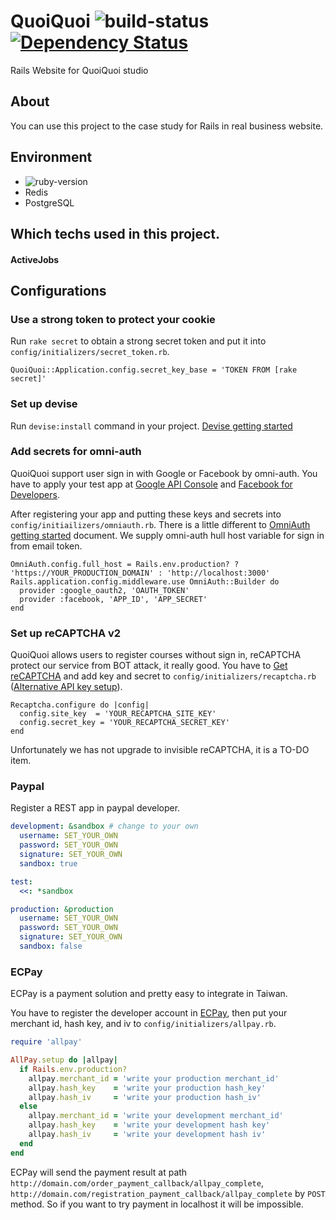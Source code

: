 QuoiQuoi ![build-status](https://travis-ci.org/CapsLock-Studio/QuoiQuoi.svg?branch=master) [![Dependency Status](https://www.versioneye.com/user/projects/58fdccbac2ef4238147e69ec/badge.svg?style=flat-square)](https://www.versioneye.com/user/projects/58fdccbac2ef4238147e69ec)
========

Rails Website for QuoiQuoi studio

## About
You can use this project to the case study for Rails in real business website.

## Environment
- ![ruby-version](https://img.shields.io/badge/ruby-2.4.0-red.svg)
- Redis
- PostgreSQL
 
## Which techs used in this project.
#### ActiveJobs


## Configurations
### Use a strong token to protect your cookie
Run `rake secret` to obtain a strong secret token and put it into `config/initializers/secret_token.rb`.
```
QuoiQuoi::Application.config.secret_key_base = 'TOKEN FROM [rake secret]'
```

### Set up devise
Run `devise:install` command in your project. [Devise getting started](https://github.com/plataformatec/devise#getting-started)
 
### Add secrets for omni-auth
QuoiQuoi support user sign in with Google or Facebook by omni-auth. You have to apply your test app at [Google API Console](https://console.developers.google.com) and [Facebook for Developers](https://developers.facebook.com).

After registering your app and putting these keys and secrets into `config/initiailizers/omniauth.rb`. There is a little different to [OmniAuth getting started](https://github.com/omniauth/omniauth#getting-started) document. We supply omni-auth hull host variable for sign in from email token. 
```
OmniAuth.config.full_host = Rails.env.production? ? 'https://YOUR_PRODUCTION_DOMAIN' : 'http://localhost:3000'
Rails.application.config.middleware.use OmniAuth::Builder do
  provider :google_oauth2, 'OAUTH_TOKEN'
  provider :facebook, 'APP_ID', 'APP_SECRET'
end

```

### Set up reCAPTCHA v2
QuoiQuoi allows users to register courses without sign in, reCAPTCHA protect our service from BOT attack, it really good. You have to [Get reCAPTCHA](https://www.google.com/recaptcha/admin#list) and add key and secret to `config/initializers/recaptcha.rb` ([Alternative API key setup](https://github.com/ambethia/recaptcha#alternative-api-key-setup)).
```
Recaptcha.configure do |config|
  config.site_key  = 'YOUR_RECAPTCHA_SITE_KEY'
  config.secret_key = 'YOUR_RECAPTCHA_SECRET_KEY'
end
```
Unfortunately we has not upgrade to invisible reCAPTCHA, it is a TO-DO item.

### Paypal
Register a REST app in paypal developer.
```yaml
development: &sandbox # change to your own
  username: SET_YOUR_OWN
  password: SET_YOUR_OWN
  signature: SET_YOUR_OWN
  sandbox: true

test:
  <<: *sandbox

production: &production
  username: SET_YOUR_OWN
  password: SET_YOUR_OWN
  signature: SET_YOUR_OWN
  sandbox: false
```

### ECPay
ECPay is a payment solution and pretty easy to integrate in Taiwan. 

You have to register the developer account in [ECPay](https://www.ecpay.com.tw), then put your merchant id, hash key, and iv to `config/initializers/allpay.rb`.
```ruby
require 'allpay'

AllPay.setup do |allpay|
  if Rails.env.production?
    allpay.merchant_id = 'write your production merchant_id'
    allpay.hash_key    = 'write your production hash_key'
    allpay.hash_iv     = 'write your production hash_iv'
  else
    allpay.merchant_id = 'write your development merchant_id'
    allpay.hash_key    = 'write your development hash key'
    allpay.hash_iv     = 'write your development hash iv'
  end
end
```

ECPay will send the payment result at path `http://domain.com/order_payment_callback/allpay_complete`, `http://domain.com/registration_payment_callback/allpay_complete` by `POST` method. So if you want to try payment in localhost it will be impossible.
